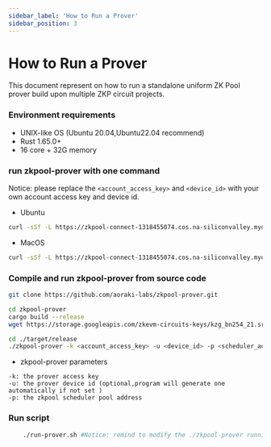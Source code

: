 ```yaml
---
sidebar_label: 'How to Run a Prover'
sidebar_position: 3
---
```


# How to Run a Prover

This document represent on how to run a standalone uniform ZK Pool prover build upon multiple ZKP circuit projects. 

### Environment requirements

* UNIX-like OS (Ubuntu 20.04,Ubuntu22.04 recommend)
* Rust 1.65.0+
* 16 core + 32G memory

### run zkpool-prover with one command

Notice: please replace the `<account_access_key>` and `<device_id>` with your own account access key and device id.

* Ubuntu
```bash
curl -sSf -L https://zkpool-connect-1318455074.cos.na-siliconvalley.myqcloud.com/prover-client/join_zkpool_ubuntu_cpu | sh -s -- --access-key <account_access_key> --device-id <device_id> 
```

* MacOS
```bash
curl -sSf -L https://zkpool-connect-1318455074.cos.na-siliconvalley.myqcloud.com/prover-client/join_zkpool_macos-catalina_cpu | sh -s -- --access-key <account_access_key> --device-id <device_id>
```


### Compile and run zkpool-prover from source code

```bash
git clone https://github.com/aoraki-labs/zkpool-prover.git

cd zkpool-prover
cargo build --release
wget https://storage.googleapis.com/zkevm-circuits-keys/kzg_bn254_21.srs -P ./target/release

cd ./target/release
./zkpool-prover -k <account_access_key> -u <device_id> -p <scheduler_address>
``` 

* zkpool-prover parameters
```
-k: the prover access key
-u: the prover device id (optional,program will generate one automatically if not set )
-p: the zkpool scheduler pool address
```

### Run script
```bash
    ./run-prover.sh #Notice: remind to modify the ./zkpool-prover running parameters in the shell script
```



